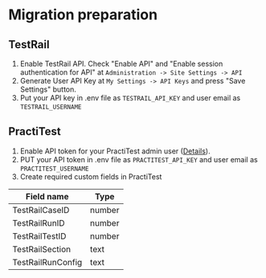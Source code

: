 # Migration preparation

## TestRail
1. Enable TestRail API.
Check "Enable API" and "Enable session authentication for API" at `Administration -> Site Settings -> API`
2. Generate User API Key at `My Settings -> API Keys` and press "Save Settings" button.
3. Put your API key in .env file as `TESTRAIL_API_KEY` and user email as `TESTRAIL_USERNAME`

## PractiTest
1. Enable API token for your PractiTest admin user ([Details](https://www.practitest.com/help/automation-integration/api/#:~:text=To%20get%20a%20personal%20API,described%20on%20the%20Personal%20Settings.)).
2. PUT your API token in .env file as `PRACTITEST_API_KEY` and user email as `PRACTITEST_USERNAME`
3. Create required custom fields in PractiTest

| Field name        | Type   |
|-------------------|--------|
| TestRailCaseID    | number |
| TestRailRunID     | number |
| TestRailTestID    | number |
| TestRailSection   | text   |
| TestRailRunConfig | text   |

